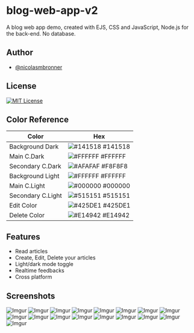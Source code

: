 # blog-web-app-v2
A blog web app demo, created with EJS, CSS and JavaScript, Node.js for the back-end. No database.

## Author

- [@nicolasmbronner](https://github.com/nicolasmbronner)


## License


[![MIT License](https://img.shields.io/badge/License-MIT-green.svg)](https://choosealicense.com/licenses/mit/)
## Color Reference

| Color             | Hex                                                                |
| ----------------- | ------------------------------------------------------------------ |
| Background Dark | ![#141518](https://placehold.co/10/141518/141518) #141518|
| Main C.Dark | ![#FFFFFF](https://placehold.co/10/FFFFFF/FFFFFF) #FFFFFF |
| Secondary C.Dark | ![#AFAFAF](https://placehold.co/10/F8F8F8/F8F8F8) #F8F8F8 |
| Background Light | ![#FFFFFF](https://placehold.co/10/FFFFFF/FFFFFF) #FFFFFF|
| Main C.Light | ![#000000](https://placehold.co/10/000000/000000) #000000 |
| Secondary C.Light | ![#515151](https://placehold.co/10/515151/515151) #515151 |
| Edit Color | ![#425DE1](https://placehold.co/10/425DE1/425DE1) #425DE1 |
| Delete Color | ![#E14942](https://placehold.co/10/E14942/E14942) #E14942 | 


## Features

- Read articles
- Create, Edit, Delete your articles
- Light/dark mode toggle
- Realtime feedbacks
- Cross platform


## Screenshots

![Imgur](https://i.imgur.com/YtxiwmV.png)
![Imgur](https://i.imgur.com/hHbb9on.png)
![Imgur](https://i.imgur.com/D78cFqG.png)
![Imgur](https://i.imgur.com/LFwWG6H.png)
![Imgur](https://i.imgur.com/Lk9gbCT.png)
![Imgur](https://i.imgur.com/1l8mg6p.png)
![Imgur](https://i.imgur.com/uylWQFB.png)
![Imgur](https://i.imgur.com/P9bb0C5.png)
![Imgur](https://i.imgur.com/6RfjLnb.png)
![Imgur](https://i.imgur.com/A41H8yh.png)
![Imgur](https://i.imgur.com/bqDZ0dn.png)
![Imgur](https://i.imgur.com/XKKXaT3.png)
![Imgur](https://i.imgur.com/cMy6XVI.png)
![Imgur](https://i.imgur.com/N99VRAH.png)
![Imgur](https://i.imgur.com/TN6eBXZ.png)
![Imgur](https://i.imgur.com/jrevs4H.png)
![Imgur](https://i.imgur.com/gbb5JON.png)


